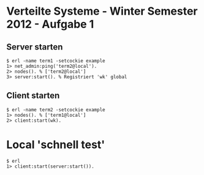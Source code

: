 # Verteilte Systeme - Winter Semester 2012 - Aufgabe 1

## Server starten

```
$ erl -name term1 -setcockie example
1> net_admin:ping('term2@local').
2> nodes(). % ['term2@local']
3> server:start(). % Registriert 'wk' global
```


## Client starten

```
$ erl -name term2 -setcockie example
1> nodes(). % ['term1@local']
2> client:start(wk).
```

# Local 'schnell test'
```
$ erl
1> client:start(server:start()).
```